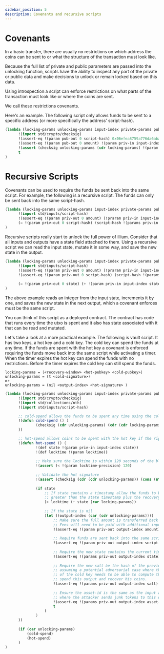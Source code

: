 ```yaml
---
sidebar_position: 5
description: Covenants and recursive scripts
---
```


# Covenants

In a basic transfer, there are usually no restrictions on which address the coins can be sent to or what the structure
of the transaction must look like. 

Because the full list of private and public parameters are passed into the unlocking function, scripts have the ability
to inspect any part of the private or public data and make decisions to unlock or remain locked based on this data. 

Using introspection a script can enforce restrictions on what parts of the transaction must look like or where the coins are sent. 

We call these restrictions covenants. 

Here's an example. The following script only allows funds to be sent to a specific address (or more specifically the address' script-hash).

```lisp
(lambda (locking-params unlocking-params input-index private-params public-params)
      !(import std/crypto/checksig)
      !(assert-eq !(param pub-out 0 script-hash) 0x06efea8759a776da6aba3eae8cb8546259dcbf8b972336218eb60ebec93d5136)
      !(assert-eq !(param pub-out 0 amount) !(param priv-in input-index amount))
      !(assert (checksig unlocking-params (cdr locking-params) !(param sighash)))
      t
)
```

# Recursive Scripts

Covenants can be used to require the funds be sent back into the same script. For example, the following is a recursive 
script. The funds can only be sent back into the same script-hash.

```lisp
(lambda (locking-params unlocking-params input-index private-params public-params)
      !(import std/inputs/script-hash)
      !(assert-eq !(param priv-out 0 amount) (!praram priv-in input-index amount))
      (= !(param priv-out 0 script-hash) (script-hash !(params priv-in input-index)))
)
```

Recursive scripts really start to unlock the full power of illium. Consider that all inputs and outputs have a state field
attached to them. Using a recursive script we can read the input state, mutate it in some way, and save the new state in the
output. 

```lisp
(lambda (locking-params unlocking-params input-index private-params public-params)
      !(import std/inputs/script-hash)
      !(assert-eq !(param priv-out 0 amount) (!praram priv-in input-index amount))
      !(assert-eq !(param priv-out 0 script-hash) (script-hash !(params priv-in input-index)))
      
      (= !(param priv-out 0 state) (+ !(param priv-in input-index state) 1))
)
```

The above example reads an integer from the input state, increments it by one, and saves the new state in the next output, 
which a covenant enforces must be the same script. 

You can think of this script as a deployed contract. The contract has code that runs every time the utxo is spent and it also
has state associated with it that can be read and mutated. 

Let's take a look at a more practical example. The following is vault script. It has two keys, a hot key and a cold key. The
cold key can spend the funds at any time. If the funds are spent with the hot key a covenant is enforced requiring the
funds move back into the same script while activating a timer. When the timer expires the hot key can spend the funds with
no restrictions. Before the timer expires the cold key can still spend the funds. 

```
locking-params = (<recovery-window> <hot-pubkey> <cold-pubkey>)
unlocking-params = (t <cold-signature>)
or 
unlocking-params = (nil <output-index> <hot-signature> )
```

```lisp
(lambda (locking-params unlocking-params input-index private-params public-params))
      !(import std/crypto/checksig)
      !(import std/collections/nth)
      !(import std/inputs/script-hash)

      ;; cold-spend allows the funds to be spent any time using the cold key
      !(defun cold-spend () (
              (checksig (cdr unlocking-params) (cdr (cdr locking-params)) !(param sighash))
      ))

      ;; hot-spend allows coins to be spent with the hot key if the right conditions are met
      !(defun hot-spend () (
              !(def state !(param priv-in input-index state))
              !(def locktime !(param locktime))
        
              ;; Make sure the locktime is within 120 seconds of the blocktime.
              !(assert (< !(param locktime-precision) 120)
              
              ;; Validate the hot signature
              !(assert (checksig (cdr (cdr unlocking-params)) (cons (nth 3 locking-params) (cons (nth 4 locking-params) nil)) !(param sighash)))
                        
              (if state
                  ;; If state contains a timestamp allow the funds to be spent if the current time is
                  ;; greater than the state timestamp plus the recovery-window.
                  (> locktime (+ state (car locking-params))
                  
                  ;; If the state is nil
                  (let ((output-index (car (cdr unlocking-params))))   
                      ;; Make sure the full amount is transferred back into the contract.
                      ;; Fees will need to be paid with additional inputs.
                      !(assert-eq !(param priv-out output-index amount) !(param priv-in input-index amount))
                      
                      ;; Require funds are sent back into the same script-hash
                      !(assert-eq !(param priv-out output-index script-hash) (script-hash !(params priv-in input-index)))
                      
                      ;; Require the new state contains the current timestamp
                      !(assert-eq !(params priv-out output-index state) locktime)
                      
                      ;; Require the new salt be the hash of the previous salt. This is necessary because we are
                      ;; assuming a potential adversarial case where the hot key may be compromised and the owner
                      ;; of the cold key needs to be able to compute the output-commitment preimage to be able to
                      ;; spend this output and recover his coins.
                      !(assert-eq !(params priv-out output-index salt) (num (commit !(param priv-in input-index salt))))
                      
                      ;; Ensure the asset-id is the same as the input asset-id. This also prevents a potential attack
                      ;; where the attacker sends junk tokens to this output.
                      !(assert-eq !(params priv-out output-index asset-id) !(param priv-in input-index asset-id))
                      t
                  )
              )
      ))
      
      (if (car unlocking-params)
          (cold-spend)
          (hot-spend)
      )
)
```